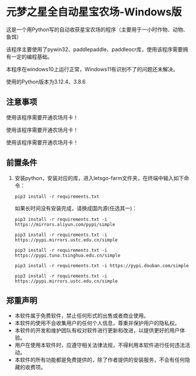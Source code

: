 # 元梦之星全自动星宝农场-Windows版

这是一个用Python写的自动收获星宝农场的程序（主要用于一小时作物、动物、鱼饵）

该程序主要使用了pywin32、paddlepaddle、paddleocr库，使用该程序需要拥有一定的编程基础。

本程序在windows10上运行正常，Windows11有识别不了的问题还未解决。

使用的Python版本为3.12.4、3.8.6

## 注意事项

使用该程序需要开通农场月卡！

使用该程序需要开通农场月卡！

使用该程序需要开通农场月卡！

## 前置条件

1. 安装python，安装对应的库，进入letsgo-farm文件夹，在终端中输入如下命令：
   ```shell
   pip3 install -r requirements.txt
   ```
   如果长时间没有安装完成，请换成国内源(任选其一)：
   ```shell
   pip3 install -r requirements.txt -i https://mirrors.aliyun.com/pypi/simple
   ```
   ```shell
   pip3 install -r requirements.txt -i https://pypi.mirrors.ustc.edu.cn/simple
   ```
   ```shell
   pip3 install -r requirements.txt -i https://pypi.tuna.tsinghua.edu.cn/simple
   ```
   ```shell
   pip3 install -r requirements.txt -i https://pypi.douban.com/simple
   ```
   ```shell
   pip3 install -r requirements.txt -i https://pypi.mirrors.ustc.edu.cn/simple
   ```

## 郑重声明

- 本软件属于免费软件，禁止任何形式的出售或者商业使用。
- 本软件的使用不会收集用户的任何个人信息，尊重并保护用户的隐私权。
- 本软件的开发和维护团队有权对软件进行更新和改进，以提供更好的用户体验。
- 用户在使用本软件时，应遵守相关法律法规，不得利用本软件进行任何违法活动。
- 本软件的所有功能都是免费提供的，除了作者提供的安装服务，不会有任何隐藏的收费项。
